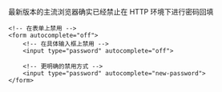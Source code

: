 最新版本的主流浏览器确实已经禁止在 HTTP 环境下进行密码回填

```
<!-- 在表单上禁用 -->
<form autocomplete="off">
    <!-- 在具体输入框上禁用 -->
    <input type="password" autocomplete="off">
    
    <!-- 更明确的禁用方式 -->
    <input type="password" autocomplete="new-password">
</form>
```